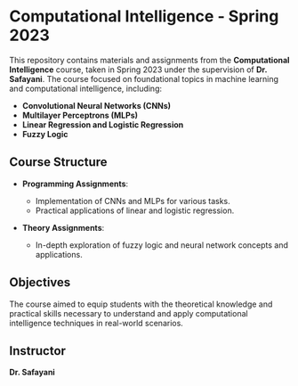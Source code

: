 # Computational Intelligence - Spring 2023

This repository contains materials and assignments from the **Computational Intelligence** course, taken in Spring 2023 under the supervision of **Dr. Safayani**. The course focused on foundational topics in machine learning and computational intelligence, including:

- **Convolutional Neural Networks (CNNs)**
- **Multilayer Perceptrons (MLPs)**
- **Linear Regression and Logistic Regression**
- **Fuzzy Logic**

## Course Structure

- **Programming Assignments**: 
  - Implementation of CNNs and MLPs for various tasks.
  - Practical applications of linear and logistic regression.
  
- **Theory Assignments**: 
  - In-depth exploration of fuzzy logic and neural network concepts and applications.

## Objectives

The course aimed to equip students with the theoretical knowledge and practical skills necessary to understand and apply computational intelligence techniques in real-world scenarios.

## Instructor

**Dr. Safayani**
